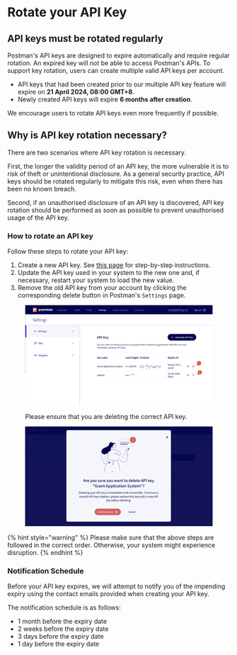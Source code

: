 # Rotate your API Key

## API keys must be rotated regularly

Postman's API keys are designed to expire automatically and require regular rotation. An expired key will not be able to access Postman's APIs. To support key rotation, users can create multiple valid API keys per account.

* API keys that had been created prior to our multiple API key feature will expire on **21 April 2024, 08:00 GMT+8**.&#x20;
* Newly created API keys will expire **6 months after creation**.

We encourage users to rotate API keys even more frequently if possible.

## Why is API key rotation necessary?

There are two scenarios where API key rotation is necessary.

First, the longer the validity period of an API key, the more vulnerable it is to risk of theft or unintentional disclosure. As a general security practice, API keys should be rotated regularly to mitigate this risk, even when there has been no known breach.

Second, if an unauthorised disclosure of an API key is discovered, API key rotation should be performed as soon as possible to prevent unauthorised usage of the API key.

### How to rotate an API key

Follow these steps to rotate your API key:

1. Create a new API key. See [this page](generate-your-api-key.md) for step-by-step instructions.
2. Update the API key used in your system to the new one and, if necessary, restart your system to load the new value.
3. Remove the old API key from your account by clicking the corresponding delete button in Postman's `Settings` page.&#x20;

<figure><img src="../../.gitbook/assets/delete-api-key.png" alt=""><figcaption><p>Please ensure that you are deleting the correct API key.</p></figcaption></figure>

<figure><img src="../../.gitbook/assets/confirm-delete-api-key.png" alt=""><figcaption></figcaption></figure>

{% hint style="warning" %}
Please make sure that the above steps are followed in the correct order. Otherwise, your system might experience disruption.
{% endhint %}

### Notification Schedule

Before your API key expires, we will attempt to notify you of the impending expiry using the contact emails provided when creating your API key.

The notification schedule is as follows:

* 1 month before the expiry date
* 2 weeks before the expiry date
* 3 days before the expiry date
* 1 day before the expiry date
